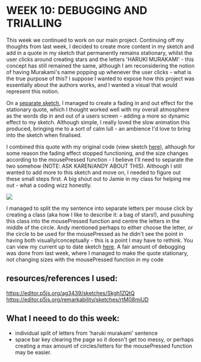 # WEEK 10: DEBUGGING AND TRIALLING

This week we continued to work on our main project. Continuing off my thoughts from last week, I decided to create more content in my sketch and add in a quote in my sketch that permanently remains stationary, whilst the user clicks around creating stars and the letters 'HARUKI MURAKAMI' - this concept has still remained the same, although I am reconsidering the notion of having Murakami's name popping up whenever the user clicks - what is the true purpose of this? I suppose I wanted to expose how this project was essentially about the authors works, and I wanted a visual that would represent this notion. 

On a [separate sketch](https://renpapers.github.io/codeword/Processing%20Sketches/AT2_trial3/), I managed to create a fading in and out effect for the stationary quote, which I thought worked well with my overall atmosphere as the words dip in and out of a users screen - adding a more so dynamic effect to my sketch. Although simple, I really loved the slow animation this produced, bringing me to a sort of calm lull - an ambience I'd love to bring into the sketch when finalised. 

I combined this quote with my original code (view sketch [here](https://renpapers.github.io/codeword/Processing%20Sketches/AT2_Trial5/)), although for some reason the fading effect stopped functioning, and the size changes according to the mousePressed function - I believe I'll need to separate the two somehow (NOTE: ASK KAREN/ANDY ABOUT THIS). Although I still wanted to add more to this sketch and move on, I needed to figure out these small steps first. A big shout out to Jamie in my class for helping me out - what a coding wizz honestly. 

<img src="at2 trials.JPG">

I managed to split the my sentence into separate letters per mouse click by creating a class (aka how I like to describe it: a bag of stars!), and pusuhing this class into the mousePressed function  and centre the letters in the middle of the circle. Andy mentioned perhaps to either choose the letter, or the circle to be used for the mousePressed as he didn't see the point in having both visually/conceptually - this is a point I may have to rethink. You can view my current up to date sketch [here](https://renpapers.github.io/codeword/Processing%20Sketches/AT2_Trial6/). A fair amount of debugging was done from last week, where I managed to make the quote stationary, not changing sizes with the mousePressed function in my code 



## resources/references I used: 
https://editor.p5js.org/ag3439/sketches/Skgh1ZQtQ 
https://editor.p5js.org/remarkability/sketches/rtM08miUD


## What I neeed to do this week: 
- individual split of letters from 'haruki murakami' sentence
- space bar key clearing the page so it doesn't get too messy, or perhaps creating a max amount of circles/letters for the mousePressed function may be easier. 


